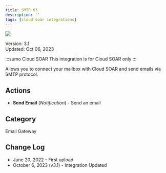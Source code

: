 ```yaml
---
title: SMTP V3
description: ''
tags: [cloud soar integrations]
---
```


![](/img/platform-services/automation-service/app-central/logos/smtp-v3.png)

Version: 3.1  
Updated: Oct 06, 2023

:::sumo Cloud SOAR
This integration is for Cloud SOAR only
:::

Allows you to connect your mailbox with Cloud SOAR and send emails via SMTP protocol.

## Actions

* **Send Email** (*Notification*) - Send an email

## Category

Email Gateway

## Change Log

* June 20, 2022 - First upload
* October 6, 2023 (v3.1) - Integration Updated
